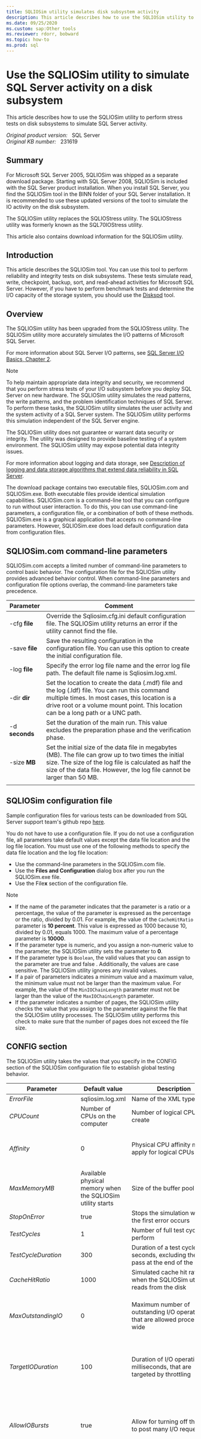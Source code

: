 ```yaml
---
title: SQLIOSim utility simulates disk subsystem activity
description: This article describes how to use the SQLIOSim utility to perform stress tests on disk subsystems to simulate SQL Server activity.
ms.date: 09/25/2020
ms.custom: sap:Other tools
ms.reviewer: rdorr, bobward
ms.topic: how-to
ms.prod: sql
---
```

# Use the SQLIOSim utility to simulate SQL Server activity on a disk subsystem

This article describes how to use the SQLIOSim utility to perform stress tests on disk subsystems to simulate SQL Server activity.

_Original product version:_ &nbsp; SQL Server  
_Original KB number:_ &nbsp; 231619

## Summary

For Microsoft SQL Server 2005, SQLIOSim was shipped as a separate download package. Starting with SQL Server 2008, SQLIOSim is included with the SQL Server product installation. When you install SQL Server, you find the SQLIOSim tool in the BINN folder of your SQL Server installation. It is recommended to use these updated versions of the tool to simulate the IO activity on the disk subsystem.

The SQLIOSim utility replaces the SQLIOStress utility. The SQLIOStress utility was formerly known as the SQL70IOStress utility.

This article also contains download information for the SQLIOSim utility.

## Introduction

This article describes the SQLIOSim tool. You can use this tool to perform reliability and integrity tests on disk subsystems. These tests simulate read, write, checkpoint, backup, sort, and read-ahead activities for Microsoft SQL Server. However, if you have to perform benchmark tests and determine the I/O capacity of the storage system, you should use the [Diskspd](https://www.microsoft.com/?ref=aka) tool.

## Overview

The SQLIOSim utility has been upgraded from the SQLIOStress utility. The SQLIOSim utility more accurately simulates the I/O patterns of Microsoft SQL Server.

For more information about SQL Server I/O patterns, see [SQL Server I/O Basics, Chapter 2](/previous-versions/sql/sql-server-2005/administrator/cc917726(v=technet.10)).

> [!NOTE]
> To help maintain appropriate data integrity and security, we recommend that you perform stress tests of your I/O subsystem before you deploy SQL Server on new hardware. The SQLIOSim utility simulates the read patterns, the write patterns, and the problem identification techniques of SQL Server. To perform these tasks, the SQLIOSim utility simulates the user activity and the system activity of a SQL Server system. The SQLIOSim utility performs this simulation independent of the SQL Server engine.

The SQLIOSim utility does not guarantee or warrant data security or integrity. The utility was designed to provide baseline testing of a system environment. The SQLIOSim utility may expose potential data integrity issues.

For more information about logging and data storage, see [Description of logging and data storage algorithms that extend data reliability in SQL Server](https://support.microsoft.com/help/230785).

The download package contains two executable files, SQLIOSim.com and SQLIOSim.exe. Both executable files provide identical simulation capabilities. SQLIOSim.com is a command-line tool that you can configure to run without user interaction. To do this, you can use command-line parameters, a configuration file, or a combination of both of these methods. SQLIOSim.exe is a graphical application that accepts no command-line parameters. However, SQLIOSim.exe does load default configuration data from configuration files.

## SQLIOSim.com command-line parameters

SQLIOSim.com accepts a limited number of command-line parameters to control basic behavior. The configuration file for the SQLIOSim utility provides advanced behavior control. When command-line parameters and configuration file options overlap, the command-line parameters take precedence.

| Parameter| Comment |
|---|---|
| -cfg **file**|Override the Sqliosim.cfg.ini default configuration file. The SQLIOSim utility returns an error if the utility cannot find the file.|
| -save **file**|Save the resulting configuration in the configuration file. You can use this option to create the initial configuration file.|
| -log **file**|Specify the error log file name and the error log file path. The default file name is Sqliosim.log.xml.|
| -dir **dir**|Set the location to create the data (.mdf) file and the log (.ldf) file. You can run this command multiple times. In most cases, this location is a drive root or a volume mount point. This location can be a long path or a UNC path.|
| -d **seconds**|Set the duration of the main run. This value excludes the preparation phase and the verification phase.|
| -size **MB**|Set the initial size of the data file in megabytes (MB). The file can grow up to two times the initial size. The size of the log file is calculated as half the size of the data file. However, the log file cannot be larger than 50 MB.|
|||

## SQLIOSim configuration file

Sample configuration files for various tests can be downloaded from SQL Server support team's github repo [here](https://github.com/microsoft/mssql-support/tree/master/sqliosim).

You do not have to use a configuration file. If you do not use a configuration file, all parameters take default values except the data file location and the log file location. You must use one of the following methods to specify the data file location and the log file location:

- Use the command-line parameters in the SQLIOSim.com file.
- Use the **Files and Configuration** dialog box after you run the SQLIOSim.exe file.
- Use the File**x** section of the configuration file.

> [!NOTE]
>
> - If the name of the parameter indicates that the parameter is a ratio or a percentage, the value of the parameter is expressed as the percentage or the ratio, divided by 0.01. For example, the value of the `CacheHitRatio` parameter is **10 percent**. This value is expressed as 1000 because 10, divided by 0.01, equals 1000. The maximum value of a percentage parameter is **10000**.
> - If the parameter type is numeric, and you assign a non-numeric value to the parameter, the SQLIOSim utility sets the parameter to **0**.
> - If the parameter type is `Boolean`, the valid values that you can assign to the parameter are true and false . Additionally, the values are case sensitive. The SQLIOSim utility ignores any invalid values.
> - If a pair of parameters indicates a minimum value and a maximum value, the minimum value must not be larger than the maximum value. For example, the value of the `MinIOChainLength` parameter must not be larger than the value of the `MaxIOChainLength` parameter.
> - If the parameter indicates a number of pages, the SQLIOSim utility checks the value that you assign to the parameter against the file that the SQLIOSim utility processes. The SQLIOSim utility performs this check to make sure that the number of pages does not exceed the file size.

## CONFIG section

The SQLIOSim utility takes the values that you specify in the CONFIG section of the SQLIOSim configuration file to establish global testing behavior.

| Parameter| Default value| Description| Comments |
|---|---|---|---|
| *ErrorFile*| sqliosim.log.xml|Name of the XML type log file||
| *CPUCount*|Number of CPUs on the computer|Number of logical CPUs to create|The maximum is 64 CPUs.|
| *Affinity*| 0|Physical CPU affinity mask to apply for logical CPUs|The affinity mask should be within the active CPU mask. A value of<br/> 0 means that all available CPUs will be used.|
| *MaxMemoryMB*|Available physical memory when the SQLIOSim utility starts|Size of the buffer pool in MB|The value cannot exceed the total amount of physical memory on the computer.|
| *StopOnError*| true|Stops the simulation when the first error occurs||
| *TestCycles*| 1|Number of full test cycles to perform|A value of 0 indicates an infinite number of test cycles.|
| *TestCycleDuration*| 300|Duration of a test cycle in seconds, excluding the audit pass at the end of the cycle||
| *CacheHitRatio*| 1000|Simulated cache hit ratio when the SQLIOSim utility reads from the disk||
| *MaxOutstandingIO*| 0|Maximum number of outstanding I/O operations that are allowed process-wide|The value cannot exceed 140000. A value of 0 means that up to approximately 140,000 I/O operations are allowed. This is the limit of the utility.|
| *TargetIODuration*| 100|Duration of I/O operations, in milliseconds, that are targeted by throttling|If the average I/O duration exceeds the target I/O duration, the SQLIOSim utility throttles the number of outstanding I/O operations to decrease the load and to improve I/O completion time.|
| *AllowIOBursts*| true|Allow for turning off throttling to post many I/O requests|I/O bursts are enabled during the initial update, initial checkpoint, and final checkpoint passes at the end of test cycles. The *MaxOutstandingIO* parameter is still honored. You can expect long I/O warnings.|
| *NoBuffering*| true|Use the FILE_FLAG_NO_BUFFERING option|SQL Server opens database files by using FILE_FLAG_NO_BUFFERING == true. Some utilities and services, such as Analysis Services, use FILE_FLAG_NO_BUFFERING == false. To fully test a server, execute one test for each setting.|
| *WriteThrough*| true|Use the FILE_FLAG_WRITE_THROUGH option|SQL Server opens database files by using FILE_FLAG_WRITE_THROUGH == true. However, some utilities and services open the database files by using FILE_FLAG_WRITE_THROUGH == false. For example, SQL Server Analysis Services opens the database files by using FILE_FLAG_WRITE_THROUGH == false. To fully test a server, execute one test for each setting.|
| *ScatterGather*| true|Use ReadScatter/WriteGather APIs|If this parameter is set to true, the *NoBuffering* parameter is also set to true.<br/><br/>SQL Server uses scatter/gather I/Os for most I/O requests.|
| *ForceReadAhead*| true|Perform a read-ahead operation even if the data is already read|The SQLIOSim utility issues the read command even if the data page is already in the buffer pool.<br/><br/>Microsoft SQL Server Support has successfully used the true setting to expose I/O problems.|
| *DeleteFilesAtStartup*| true|Delete files at startup if files exist|A file may contain multiple data streams. Only streams that are specified in the File **x** FileName entry are truncated in the file. If the default stream is specified, all streams are deleted.|
| *DeleteFilesAtShutdown*| false|Delete files after the test is finished|A file may contain multiple data streams. Only data streams that you specify in the File **x** FileName entry are truncated in the file. If the default data stream is specified, the SQLIOSim utility deletes all data streams.|
| *StampFiles*| false|Expand the file by stamping zeros|This process may take a long time if the file is large. If you set this parameter to false, the SQLIOSim utility extends the file by setting a valid data marker.<br/><br/>SQL Server 2005 uses the instant file initialization feature for data files. If the data file is a log file, or if instant file initialization is not enabled, SQL Server performs zero stamping. Versions of SQL Server earlier than SQL Server 2000 always perform zero stamping.<br/><br/>You should switch the value of the *StampFiles* parameter during testing to make sure that both instant file initialization and zero stamping are operating correctly.|
|||||

## Filex section

The SQLIOSim utility is designed to allow for multiple file testings. The File **x** section is represented as [File1], [File2] for each file in the test.

| Parameter| Default value| Description| Comments |
|---|---|---|---|
| *FileName*| **No default value**|File name and path|The *FileName* parameter can be a long path or a UNC path. It can also include a secondary stream name and type. For example, the *FileName* parameter may be set to file.mdf:stream2.<br/><br/> **NOTE** In SQL Server 2005, DBCC operations use streams. We recommend that you perform stream tests.|
| *InitialSize*| **No default value**|Initial size in MB|If the existing file is larger than the value that is specified for the *InitialSize* parameter, the SQLIOSim utility does not shrink the existing file. If the existing file is smaller, the SQLIOSim utility expands the existing file.|
| *MaxSize*| **No default value**|Maximum size in MB|A file cannot grow larger than the value that you specify for the *MaxSize* parameter.|
| *Increment*| 0|Size in MB of the increment by which the file grows or shrinks. For more information, see the "ShrinkUser section" part of this article.|The SQLIOSim utility adjusts the *Increment* parameter at startup so that the following situation is established:Increment * MaxExtents < MaxMemoryMB / NumberOfDataFiles<br/>If the result is 0, the SQLIOSim utility sets the file as non-shrinkable.|
| *Shrinkable*| false|Indicates whether the file can be shrunk or expanded|If you set the *Increment* parameter to 0, you set the file to be non-shrinkable. In this case, you must set the *Shrinkable* parameter to false. If you set the *Increment* parameter to a value other than 0, you set the file to be shrinkable. In this case, you must set the *Shrinkable* parameter to true.|
| *Sparse*| false|Indicates whether the Sparse attribute should be set on the files|For existing files, the SQLIOSim utility does not clear the Sparse attribute when you set the *Sparse* parameter to false.<br/><br/>SQL Server 2005 uses sparse files to support snapshot databases and the secondary DBCC streams.<br/><br/>We recommend that you enable both the sparse file and the streams, and then perform a test pass.<br/><br/> **NOTE** If you set Sparse = true for the file settings, do not specify NoBuffering = false in the config section. If you use these two conflicting combinations, you may receive an error that resembles the following from the tool:<br/><br/>Error:-=====Error: 0x80070467<br/>Error Text: While accessing the hard disk, a disk operation failed even after retries.<br/>Description: Buffer validation failed on `C:\SQLIOSim.mdx Page: 28097`|
| *LogFile*| false|Indicates whether a file contains user or transaction log data|You should define at least one-log file.|
|||||

## RandomUser section

The SQLIOSim utility takes the values that you specify in the RandomUser section to simulate a SQL Server worker that is performing random query operations, such as Online Transaction Processing (OLTP) I/O patterns.

| Parameter| Default value| Description| Comments |
|---|---|---|---|
| *UserCount*| -1|Number of random access threads that are executing at the same time|The value cannot exceed the following value: CPUCount*1023-100 <br/>The total number of all users also cannot exceed this value. A value of 0 means that you cannot create random access users. A value of -1 means that you must use the automatic configuration of the following value: min(CPUCount*2, 8) <br/>**NOTE** A SQL Server system may have thousands of sessions. Most of the sessions do not have active requests. Use the `count(*)` function in queries against the `sys.dm_exec_requests` dynamic management view (DMV) as a baseline for establishing this test parameter value.<br/><br/> CPUCount here refers to the value of the *CPUCount* parameter in the CONFIG section.<br/><br/>The `min(CPUCount*2, 8)` value results in the smaller of the values between CPUCount*2 and 8.|
| *JumpToNewRegionPercentage*| 500|The chance of a jump to a new region of the file|The start of the region is randomly selected. The size of the region is a random value between the value of the *MinIOChainLength* parameter and the value of the *MaxIOChainLength* parameter.|
| *MinIOChainLength*| 1|Minimum region size in pages||
| *MaxIOChainLength*| 100|Maximum region size in pages|SQL Server 2005 Enterprise Edition and SQL Server 2000 Enterprise Edition can read ahead up to 1,024 pages.<br/><br/>The minimum value is 0. The maximum value is limited by system memory.<br/><br/>Typically, random user activity causes small scanning operations to occur. Use the values that are specified in the ReadAheadUser section to simulate larger scanning operations.|
| *RandomUserReadWriteRatio*| 9000|Percentage of pages to be updated|A random-length chain is selected in the region and may be read. This parameter defines the percentage of the pages to be updated and written to disk.|
| *MinLogPerBuffer*| 64|Minimum log record size in bytes|The value must be either a multiple of the on-disk sector size or a size that fits evenly into the on-disk sector size.|
| *MaxLogPerBuffer*| 8192|Maximum log record size in bytes|This value cannot exceed 64000. The value must be a multiple of the on-disk sector size.|
| *RollbackChance*| 100|The chance that an in-memory operation will occur that causes a rollback operation to occur.|When this rollback operation occurs, SQL Server does not write to the log file.|
| *SleepAfter*| 5|Sleep time after each cycle, in milliseconds||
|||||

## AuditUser section

The SQLIOSim utility takes the values that you specify in the AuditUser section to simulate DBCC activity to read and to audit the information about the page. Validation occurs even if the value of the *UserCount* parameter is set to 0.

| Parameter| Default value| Description| Comments |
|---|---|---|---|
| *UserCount*| 2|Number of Audit threads|The value cannot exceed the following value: CPUCount*1023-100 <br/>The total number of all users also cannot exceed this value. A value of 0 means that you cannot create random access users. A value of -1 means that you must use the automatic configuration of the following value: min(CPUCount*2, 8) <br/> **NOTE** A SQL Server system may have thousands of sessions. Most of the sessions do not have active requests. Use the `count(*)` function in queries against the `sys.dm_exec_requests` DMV as a baseline for establishing this test parameter value.<br/><br/> CPUCount here refers to the value of the `CPUCount` parameter in the CONFIG section.<br/><br/>The `min(CPUCount*2, 8)` value results in the smaller of the values between CPUCount*2 and 8.|
| *BuffersValidated*| 64|||
| *DelayAfterCycles*| 2|Apply the *AuditDelay* parameter after the number of *BuffersValidated* cycles is completed||
| *AuditDelay*| 200|Number of milliseconds to wait after each *DelayAfterCycles* operation||
|||||

## ReadAheadUser section

The SQLIOSim utility takes the values that are specified in the ReadAheadUser section to simulate SQL Server read-ahead activity. SQL Server takes advantage of read-ahead activity to maximize asynchronous I/O capabilities and to limit query delays.

| Parameter| Default value| Description| Comments |
|---|---|---|---|
| *UserCount*| 2|Number of read-ahead threads|The value cannot exceed the following value: CPUCount*1023-100 <br/>The total number of all users also cannot exceed this value. A value of 0 means that you cannot create random access users. A value of -1 means that you must use the automatic configuration of the following value: min(CPUCount*2, 8) <br/> **NOTE** A SQL Server system may have thousands of sessions. Most of the sessions do not have active requests. Use the `count(*)` function in queries against the `sys.dm_exec_requests` DMV as a baseline for establishing this test parameter value.<br/><br/> CPUCount here refers to the value of the *CPUCount* parameter in the CONFIG section.<br/><br/>The `min(CPUCount*2, 8)` value results in the smaller of the values between CPUCount*2 and 8.|
| *BuffersRAMin*| 32|Minimum number of pages to read per cycle|The minimum value is 0. The maximum value is limited by system memory.|
| *BuffersRAMax*| 64|Maximum number of pages to read per cycle|SQL Server Enterprise editions can read up to 1,024 pages in a single request. If you install SQL Server on a computer that has lots of CPU, memory, and disk resources, we recommend that you increase the file size and the read-ahead size.|
| *DelayAfterCycles*| 2|Apply the *RADelay* parameter after the specified number of cycles is completed||
|RADelay| 200|Number of milliseconds to wait after each DelayAfterCycles operation||
|||||

## BulkUpdateUser section

The SQLIOSim utility takes the values that you specify in the BulkUpdateUser section to simulate bulk operations, such as SELECT...INTO operations and BULK INSERT operations.

| Parameter| Default value| Description| Comments |
|---|---|---|---|
| *UserCount*| -1|Number of BULK UPDATE threads|The value cannot exceed the following value: `CPUCount*1023-100` <br/>A value of **-1** means that you must use the automatic configuration of the following value: `min(CPUCount*2, 8)` <br/> **NOTE** A SQL Server system may have thousands of sessions. Most of the sessions do not have active requests. Use the `count(*)` function in queries against the `sys.dm_exec_requests` DMV as a baseline for establishing this test parameter value.<br/><br/> CPUCount here refers to the value of the `CPUCount` parameter in the CONFIG section.<br/><br/>The `min(CPUCount*2, 8)` value results in the smaller of the values between CPUCount*2 and 8.|
| *BuffersBUMin*| 64|Minimum number of pages to update per cycle||
| *BuffersBUMax*| 128|Maximum number of pages to update per cycle|The minimum value is 0. The maximum value is limited by system memory.|
| *DelayAfterCycles*| 2|Apply the `BUDelay` parameter after the specified number of cycles is completed||
| *BUDelay*| 10|Number of milliseconds to wait after each DelayAfterCycles operation||
|||||

## ShrinkUser section

The SQLIOSim utility takes the values that you specify in the ShrinkUser section to simulate DBCC shrink operations. The SQLIOSim utility can also use the ShrinkUser section to make the file grow.

| Parameter| Default value| Description |
|---|---|---|
| *MinShrinkInterval*| 120|Minimum interval between shrink operations, in seconds|
| *MaxShrinkInterval*| 600|Maximum interval between shrink operations, in seconds|
| *MinExtends*| 1|Minimum number of increments by which the SQLIOSim utility will grow or shrink the file|
| *MaxExtends*| 20|Maximum number of increments by which the SQLIOSim utility will grow or shrink the file|
||||

## Configuration .ini file comments

The semicolon character (;) at the start of a line in the configuration .ini file causes the line to be treated as a single comment.

## File creation

The SQLIOSim utility creates separate data files and log files to simulate the I/O patterns that SQL Server generates in its data file and in its log file. The SQLIOSim utility does not use the SQL Server engine to perform stress activity. Therefore, you can use the SQLIOSim utility to test a computer before you install SQL Server.

When you run the SQLIOSim utility, make sure that you specify the same file location that you use for your SQL Server database files. When you do this, the utility simulates the same I/O path as your SQL Server database.

You can enable the compress attribute or the encrypt attribute for the existing test files. You can also enable these attributes for the existing directory where the test files will be created. The corresponding options to enable these attributes are located in the **Properties** dialog box for a file or for a directory.

By default, the SQLIOSim utility creates test files that have the .mdx and.ldx file name extensions. Therefore, these files will not overwrite existing data and log files.

> [!WARNING]
> Do not specify the actual SQL Server database files for testing. The SQLIOSim utility will overwrite the data with random test patterns, and your actual SQL Server data will be lost.

## SQLIOSim error log and handling

The SQLIOSim utility creates the error log file in one of the following locations:

- The location that you specify in the log startup parameter
- The location that you specify in the ErrorFile= line in the Sqliosim.cfg.ini file

The SQLIOSim.log.xml error log contains details about the execution. These details include error information. Review the log carefully for error information and for warning information.

> [!NOTE]
> If you experience an error in the SQLIOSim utility, we recommend that you ask your hardware manufacturer to help determine the root cause of the issue.

## Multiple copies

The SQLIOSim utility accommodates multiple-file-level testing and multiple-user-level testing. The SQLIOSim utility does not require multiple invocations. However, the SQLIOStress utility requires multiple invocations. You can run multiple copies of the SQLIOSim utility if the following conditions are true:

- All copies reference unique testing files per instance of the utility.
- The `MaxMemoryMB` parameter of each instance provides for a non-overlapping memory region that is sufficient for each instance.

The sum of the `MaxMemoryMB` parameter for each instance must be less than or equal to the total physical memory. Some testing phases, such as checkpoint simulation, can be memory-intensive and may create out-of-memory conditions when you run multiple copies. If you experience out-of-memory errors, you can reduce the number of utility copies that are running.

## Sample configuration files

In addition to the default Sqliosim.cfg.ini file, the package provides the following sample files.

| Sample file| Description| Parameters that differ from the default configuration file |
|---|---|---|
|Sqliosim.hwcache.cfg.ini|Minimize reads<br/><br/>Files are made small to keep them fully in memory<br/><br/>No sequential reads|For the AuditUser section and for the ReadAheadUser section:<br/><br/> *CacheHitRatio=10000* <br/> *UserCount=0* |
|Sqliosim.nothrottle.cfg.ini|Remove I/O throttling<br/><br/>Minimize the time to wait to increase I/O volume| *TargetIODuration=1000000* <br/> *AuditDelay=10* <br/> *RADelay=10* |
|Sqliosim.seqwrites.cfg.ini|Minimize reads<br/><br/>Files are made small to keep them fully in memory<br/><br/>Files are made non-shrinkable<br/><br/>No sequential reads<br/><br/>No random access<br/><br/>Bulk update in large chunks without delays| *Shrinkable=FALSE* <br/><br/>For the AuditUser section, for the ReadAheadUser section, and for the RandomUser section:<br/><br/> *CacheHitRatio=10000* <br/> *ForceReadAhead=FALSE* <br/> *BuffersBUMin=600* <br/> *BuffersBUMax=1000* <br/> *BUDelay=1* <br/> *UserCount=0* |
|Sqliosim.sparse.cfg.ini|Use only 32 MB of memory<br/><br/>Make target I/O duration large enough to enable many outstanding I/O requests<br/><br/>Disable scatter/gather APIs to issue separate I/O requests for every 8-KB page<br/><br/>Create a 1-GB non-shrinkable file<br/><br/>Create a 1-GB non-shrinkable secondary sparse stream in the file| *MaxMemoryMB=32* <br/> *TestCycles=3* <br/> *TestCycleDuration=600* <br/> *TargetIODuration=10000* <br/> *UseScatterGather=FALSE* <br/><br/>[File1]<br/> *FileName=sqliosim.mdx* <br/> *InitialSize=1000 MaxSize=1000* <br/> *Increment=10* <br/> *Shrinkable=FALSE* <br/> *LogFile=FALSE* <br/> *Sparse=FALSE* <br/><br/>[File2]<br/> *FileName=sqliosim.ldx* <br/> *InitialSize=50* <br/> *MaxSize=50* <br/> *Increment=0* <br/> *Shrinkable=FALSE* <br/> *LogFile=TRUE* <br/> *Sparse=FALSE* <br/><br/>[File3]<br/> *FileName=sqliosim.mdx:replica* <br/> *InitialSize=1000* <br/> *MaxSize=1000* <br/> *Increment=10* <br/> *Shrinkable=FALSE* <br/> *LogFile=FALSE* <br/> *Sparse=TRUE* |
||||

## References

- [Use the SQLIOSim utility to simulate SQL Server activity on a disk subsystem on Linux](sqliosim-utility-simulate-activity-disk-subsystem-linux.md)

- [Description of caching disk controllers in SQL Server](https://support.microsoft.com/help/86903)

- [Information about using disk drive caches with SQL Server that every database administrator should know](https://support.microsoft.com/help/234656)

- [KB826433 - SQL Server diagnostics added to detect unreported I/O problems due to stale reads or lost writes](https://support.microsoft.com/help/826433)
